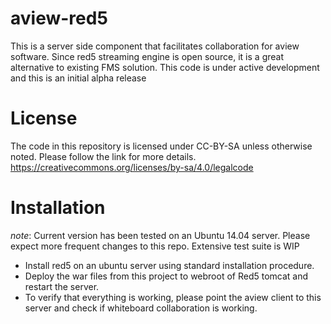 # aview-red5

This is a server side component that facilitates collaboration for aview software. Since red5 streaming engine is open source, it is a great alternative to existing FMS solution. 
This code is under active development and this is an initial alpha release

# License

The code in this repository is licensed under CC-BY-SA unless otherwise noted. Please follow the link for more details.
https://creativecommons.org/licenses/by-sa/4.0/legalcode

# Installation

*note*: Current version has been tested on an Ubuntu 14.04 server. Please expect more frequent changes to this repo. Extensive test suite is WIP
* Install red5 on an ubuntu server using standard installation procedure.
* Deploy the war files from this project to webroot of Red5 tomcat and restart the server. 
* To verify that everything is working, please point the aview client to this server and check if whiteboard collaboration is working.


